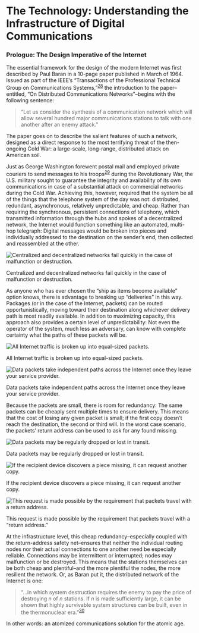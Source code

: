 The Technology: Understanding the Infrastructure of Digital Communications
========================================================================

### Prologue: The Design Imperative of the Internet

The essential framework for the design of the modern Internet was first
described by Paul Baran in a 10-page paper published in March of 1964.
Issued as part of the IEEE’s “Transactions of the Professional Technical
Group on Communications Systems,”<sup>[28](footnotes/README.html#fn28)</sup> the introduction to the
paper–entitled, “On Distributed Communications Networks”–begins with the
following sentence:

> “Let us consider the synthesis of a communication network which will
> allow several hundred major communications stations to talk with one
> another after an enemy attack.”

The paper goes on to describe the salient features of such a network,
designed as a direct response to the most terrifying threat of the
then-ongoing Cold War: a large-scale, long-range, distributed attack on
American soil.

Just as George Washington forewent postal mail and employed private
couriers to send messages to his troops<sup>[29](footnotes/README.html#fn29)</sup> during the
Revolutionary War, the U.S. military sought to guarantee the integrity
and availability of its own communications in case of a substantial
attack on commercial networks during the Cold War. Achieving this,
however, required that the system be all of the things that the
telephone system of the day was not: distributed, redundant,
asynchronous, relatively unpredictable, and cheap. Rather than requiring
the synchronous, persistent connections of telephony, which transmitted
information through the hubs and spokes of a decentralized network, the
Internet would function something like an automated, multi-hop
telegraph: Digital messages would be broken into pieces and individually
addressed to the destination on the sender’s end, then collected and
reassembled at the other.

![Centralized and decentralized networks fail quickly in the case of
malfunction or destruction.](graphics/Websecurity001c.jpg)

Centralized and decentralized networks fail quickly in the case of
malfunction or destruction.

As anyone who has ever chosen the “ship as items become available”
option knows, there is advantage to breaking up “deliveries” in this
way. Packages (or in the case of the Internet, packets) can be routed
opportunistically, moving toward their destination along whichever
delivery path is most readily available. In addition to maximizing
capacity, this approach also provides a certain level of
unpredictability: Not even the operator of the system, much less an
adversary, can know with complete certainty what the paths of these
packets will be.

![All Internet traffic is broken up into equal-sized
packets.](graphics/Websecurity001e.jpg)

All Internet traffic is broken up into equal-sized packets.

![Data packets take independent paths across the Internet once they
leave your service provider.](graphics/Websecurity001f.jpg)

Data packets take independent paths across the Internet once they leave
your service provider.

Because the packets are small, there is room for redundancy: The same
packets can be cheaply sent multiple times to ensure delivery. This
means that the cost of losing any given packet is small; if the first
copy doesn’t reach the destination, the second or third will. In the
worst case scenario, the packets’ return address can be used to ask for
any found missing.

![Data packets may be regularly dropped or lost in
transit.](graphics/Websecurity001g.jpg)

Data packets may be regularly dropped or lost in transit.

![If the recipient device discovers a piece missing, it can request
another copy.](graphics/Websecurity001h.jpg)

If the recipient device discovers a piece missing, it can request
another copy.

![This request is made possible by the requirement that packets travel
with a return address.](graphics/Websecurity001i.jpg)

This request is made possible by the requirement that packets travel
with a “return address.”

At the infrastructure level, this cheap redundancy–especially coupled
with the return-address safety net–ensures that neither the individual
routing nodes nor their actual connections to one another need be
especially reliable. Connections may be intermittent or interrupted;
nodes may malfunction or be destroyed. This means that the stations
themselves can be both cheap and plentiful–and the more plentiful the
nodes, the more resilient the network. Or, as Baran put it, the
distributed network of the Internet is one:

> “…in which system destruction requires the enemy to pay the price of
> destroying *n* of *n* stations. If *n* is made sufficiently large, it
> can be shown that highly survivable system structures can be built,
> even in the thermonuclear era.”<sup>[30](footnotes/README.html#fn30)</sup>

In other words: an atomized communications solution for the atomic age.